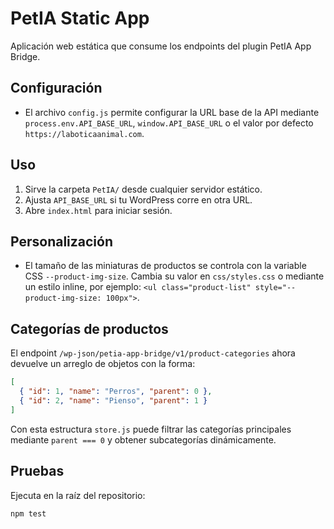 # PetIA Static App

Aplicación web estática que consume los endpoints del plugin PetIA App Bridge.

## Configuración
- El archivo `config.js` permite configurar la URL base de la API mediante `process.env.API_BASE_URL`, `window.API_BASE_URL` o el valor por defecto `https://laboticaanimal.com`.

## Uso
1. Sirve la carpeta `PetIA/` desde cualquier servidor estático.
2. Ajusta `API_BASE_URL` si tu WordPress corre en otra URL.
3. Abre `index.html` para iniciar sesión.

## Personalización
- El tamaño de las miniaturas de productos se controla con la variable CSS `--product-img-size`. Cambia su valor en `css/styles.css` o mediante un estilo inline, por ejemplo: `<ul class="product-list" style="--product-img-size: 100px">`.

## Categorías de productos

El endpoint `/wp-json/petia-app-bridge/v1/product-categories` ahora devuelve un arreglo de objetos con la forma:

```json
[
  { "id": 1, "name": "Perros", "parent": 0 },
  { "id": 2, "name": "Pienso", "parent": 1 }
]
```

Con esta estructura `store.js` puede filtrar las categorías principales mediante `parent === 0` y obtener subcategorías dinámicamente.

## Pruebas
Ejecuta en la raíz del repositorio:
```bash
npm test
```
